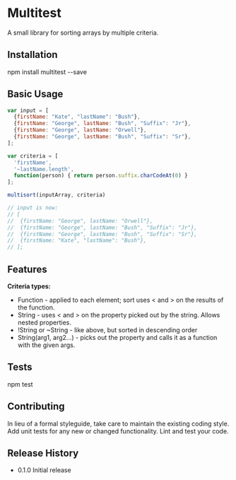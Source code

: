 Multitest
=========

A small library for sorting arrays by multiple criteria.

## Installation

  npm install multitest --save

## Basic Usage

  ```javascript
  var input = [
    {firstName: "Kate", "lastName": "Bush"},
    {firstName: "George", lastName: "Bush", "Suffix": "Jr"},
    {firstName: "George", lastName: "Orwell"},
    {firstName: "George", lastName: "Bush", "Suffix": "Sr"},
  ];

  var criteria = [
    'firstName',
    '~lastName.length',
    function(person) { return person.suffix.charCodeAt(0) }
  ];

  multisort(inputArray, criteria)
  
  // input is now:
  // [
  //  {firstName: "George", lastName: "Orwell"},
  //  {firstName: "George", lastName: "Bush", "Suffix": "Jr"},
  //  {firstName: "George", lastName: "Bush", "Suffix": "Sr"},
  //  {firstName: "Kate", "lastName": "Bush"},
  // ];
  ```

## Features

  **Criteria types:**
  
  * Function - applied to each element; sort uses < and > on the results of the function.
  * String - uses < and > on the property picked out by the string.  Allows nested properties.
  * !String or ~String - like above, but sorted in descending order
  * String(arg1, arg2...) - picks out the property and calls it as a function with the given args.



## Tests

  npm test

## Contributing

In lieu of a formal styleguide, take care to maintain the existing coding style.
Add unit tests for any new or changed functionality. Lint and test your code.

## Release History

* 0.1.0 Initial release
